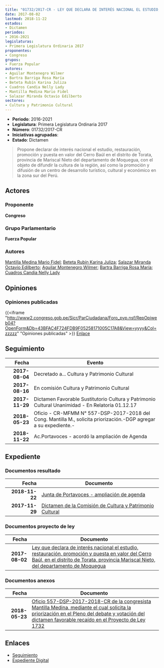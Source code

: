 ```yaml
---
title: "01732/2017-CR - LEY QUE DECLARA DE INTERÉS NACIONAL EL ESTUDIO, RESTAURACIÓN, PROMOCIÓN Y PUESTA EN VALOR DEL CERRO BAÚL, EN EL DISTRITO DE TORATA, PROVINCIA MARISCAL NIETO DEL DEPARTAMENTO DE MOQUEGUA"
date: 2017-08-02
lastmod: 2018-11-22
estados:
- Dictamen
periodos:
- 2016-2021
legislaturas:
- Primera Legislatura Ordinaria 2017
proponentes:
- Congreso
grupos:
- Fuerza Popular
autores:
- Aguilar Montenegro Wilmer
- Bartra Barriga Rosa María
- Beteta Rubín Karina Juliza
- Cuadros Candia Nelly Lady
- Mantilla Medina Mario Fidel
- Salazar Miranda Octavio Edilberto
sectores:
- Cultura y Patrimonio Cultural
---
```

- **Periodo**: 2016-2021
- **Legislatura**: Primera Legislatura Ordinaria 2017
- **Número**: 01732/2017-CR
- **Iniciativas agrupadas**: 
- **Estado**: Dictamen

> Propone declarar de interés nacional el estudio, restauración, promoción y puesta en valor del Cerro Baúl en el distrito de Torata, provincia de Mariscal Nieto del departamento de Moquegua, con el objeto de difundir la cultura de la región, así como la promoción y difusión de un centro de desarrollo turístico, cultural y económico en la zona sur del Perú.


## Actores

### Proponente

**Congreso**

### Grupo Parlamentario

**Fuerza Popular**

### Autores

[Mantilla Medina Mario Fidel](mailto:mailto:mmantilla@congreso.gob.pe); [Beteta Rubín Karina Juliza](mailto:mailto:kbeteta@congreso.gob.pe); [Salazar Miranda Octavio Edilberto](mailto:mailto:osalazar@congreso.gob.pe); [Aguilar Montenegro Wilmer](mailto:mailto:waguilar@congreso.gob.pe); [Bartra Barriga Rosa María](mailto:mailto:rbartra@congreso.gob.pe); [Cuadros Candia Nelly Lady](mailto:mailto:ncuadros@congreso.gob.pe)

## Opiniones

### Opiniones publicadas

{{<iframe "http://www2.congreso.gob.pe/Sicr/ParCiudadana/Foro_pvp.nsf/RepOpiweb04?OpenForm&Db=43BFAC4F724FDB9F05258171005C17A8&View=yyyy&Col=zzzzz" "Opiniones publicadas" >}}
[Enlace](http://www2.congreso.gob.pe/Sicr/ParCiudadana/Foro_pvp.nsf/RepOpiweb04?OpenForm&Db=43BFAC4F724FDB9F05258171005C17A8&View=yyyy&Col=zzzzz)


## Seguimiento

| Fecha | Evento |
|------:|--------|
| **2017-08-04** | Decretado a... Cultura y Patrimonio Cultural |
| **2017-08-16** | En comisión Cultura y Patrimonio Cultural |
| **2017-11-29** | Dictamen Favorable Sustitutorio Cultura y Patrimonio Cultural Unanimidad - En Relatoría 01.12.17 |
| **2018-05-23** | Oficio - CR-MFMM N° 557-DSP-2017-2018 del Cong. Mantilla M., solicita priorización.-DGP agregar a su expediente.- |
| **2018-11-22** | Ac.Portavoces - acordó la ampliación de Agenda |

## Expediente

### Documentos resultado

| Fecha | Documento |
|------:|-----------|
| **2018-11-22** | [Junta de Portavoces - ampliación de agenda](http://www.leyes.congreso.gob.pe/Documentos/2016_2021/Acuerdos/Junta_Portavoces/AJP0173220181122.pdf) |
| **2017-11-29** | [Dictamen de la Comisión de Cultura y Patrimonio Cultural](http://www.leyes.congreso.gob.pe/Documentos/2016_2021/Dictamenes/Proyectos_de_Ley/01732DC05MAY20171129.pdf) |

### Documentos proyecto de ley

| Fecha | Documento |
|------:|-----------|
| **2017-08-02** | [Ley que declara de interés nacional el estudio, restauración, promoción y puesta en valor del Cerro Baúl, en el distrito de Torata, provincia Mariscal Nieto, del departamento de Moquegua](http://www.leyes.congreso.gob.pe/Documentos/2016_2021/Proyectos_de_Ley_y_de_Resoluciones_Legislativas/PL0173220170208.pdf) |

### Documentos anexos

| Fecha | Documento |
|------:|-----------|
| **2018-05-23** | [Oficio 557-DSP-2017-2018-CR de la congresista Mantilla Medina, mediante el cual solicita la priorización en el Pleno del debate y votación del dictamen favorable recaído en el Proyecto de Ley 1732](http://www.leyes.congreso.gob.pe/Documentos/2016_2021/Oficios/Congresistas/OFICIO-CR-MFMM-557-DSP-2017-2018.PDF) |

## Enlaces

- [Seguimiento](http://www2.congreso.gob.pe/Sicr/TraDocEstProc/CLProLey2016.nsf/f7fff46988ca05b1052578e100829cc7/8a58b5dd704ac12705258170006bd7c6?OpenDocument)
- [Expediente Digital](http://www2.congreso.gob.pe/Sicr/TraDocEstProc/Expvirt_2011.nsf/visbusqptramdoc1621/01732?opendocument)

